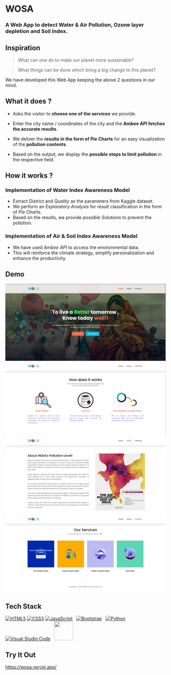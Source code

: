 # WOSA

### A Web App to detect Water & Air Pollution, Ozone layer depletion and Soil Index.

  

## Inspiration

> What can one do to make our planet more sustainable?

>

> What things can be done which bring a big change to this planet?

We have developed this Web App keeping the above 2 questions in our mind.

  

## What it does ?

* Asks the visitor to **choose one of the services** we provide.

* Enter the city name / coordinates of the city and the **Ambee API fetches the accurate results**.

* We deliver the **results in the form of Pie Charts** for an easy visualization of the **pollution contents**.

* Based on the output, we display the **possible steps to limit pollution** in the respective field.



## How it works ?
### Implementation of Water Index Awareness Model
* Extract _District_ and _Quality_ as the parameters from Kaggle dataset.
* We perform an _Exploratory Analysis_ for result classification in the form of _Pie Charts_.
* Based on the results, we provide _possible Solutions_ to prevent the pollution.

### Implementation of Air & Soil Index Awareness Model
* We have used _Ambee API_ to access the environmental data.
* This will reinforce the climate strategy, simplify personalization and enhance the productivity.



## Demo
![Index Page](/Images/indexPage.jpeg)
![About Page](/Images/aboutPage.jpeg)
![About Page 2](/Images/aboutPage2.jpeg)
![Service Page](/Images/servicePage.jpeg)



## Tech Stack
<a href="https://www.w3.org/TR/html5/" title="HTML5"><img src="https://github.com/get-icon/geticon/raw/master/icons/html-5.svg" alt="HTML5" width="60px" height="60px"></a> <a href="https://www.w3.org/TR/CSS/" title="CSS3"><img src="https://github.com/get-icon/geticon/raw/master/icons/css-3.svg" alt="CSS3" width="60px" height="60px"></a> <a href="https://developer.mozilla.org/en-US/docs/Web/JavaScript" title="JavaScript"><img src="https://github.com/get-icon/geticon/raw/master/icons/javascript.svg" alt="JavaScript" width="60px" height="60px"></a> &nbsp; <a href="https://getbootstrap.com/" title="Bootstrap"><img src="https://github.com/get-icon/geticon/raw/master/icons/bootstrap.svg" alt="Bootstrap" width="60px" height="60px"></a> &nbsp; <a href="https://www.python.org/" title="Python"><img src="https://github.com/get-icon/geticon/raw/master/icons/python.svg" alt="Python" width="60px" height="60px"></a> &nbsp; <a href="https://code.visualstudio.com/" title="Visual Studio Code"><img src="https://github.com/get-icon/geticon/raw/master/icons/visual-studio-code.svg" alt="Visual Studio Code" width="60px" height="60px"></a> &nbsp; <img src="./Images/flask.png" width="60px" height="60px">



## Try It Out
https://wosa.vercel.app/
